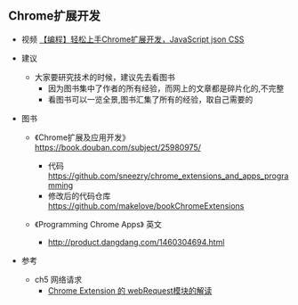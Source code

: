 

## Chrome扩展开发
- 视频 [【编程】轻松上手Chrome扩展开发，JavaScript json CSS](https://www.bilibili.com/video/BV1w5411P75n/)

- 建议
    - 大家要研究技术的时候，建议先去看图书
        - 因为图书集中了作者的所有经验，而网上的文章都是碎片化的,不完整
        - 看图书可以一览全景,图书汇集了所有的经验，取自己需要的

- 图书
    - 《Chrome扩展及应用开发》https://book.douban.com/subject/25980975/
        - 代码 https://github.com/sneezry/chrome_extensions_and_apps_programming 
        - 修改后的代码仓库 https://github.com/makelove/bookChromeExtensions

    - 《Programming Chrome Apps》 英文
        - http://product.dangdang.com/1460304694.html 

- 参考
    - ch5 网络请求
        - [Chrome Extension 的 webRequest模块的解读](https://www.cnblogs.com/devcjq/articles/4232029.html)